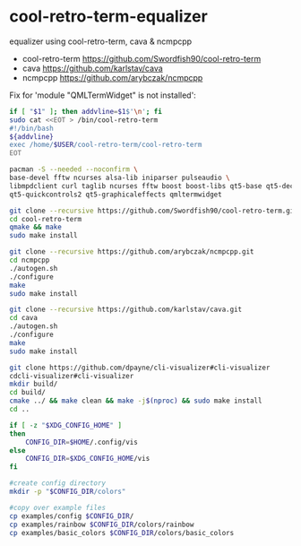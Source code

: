 # cool-retro-term-equalizer
   
   
equalizer using cool-retro-term, cava &amp; ncmpcpp
   
- cool-retro-term  https://github.com/Swordfish90/cool-retro-term
- cava https://github.com/karlstav/cava
- ncmpcpp  https://github.com/arybczak/ncmpcpp
  
      
   
Fix for 'module "QMLTermWidget" is not installed':
 
 
```sh
if [ "$1" ]; then addvline=$1$'\n'; fi
sudo cat <<EOT > /bin/cool-retro-term
#!/bin/bash
${addvline}
exec /home/$USER/cool-retro-term/cool-retro-term
EOT
```
 
 
```sh
pacman -S --needed --noconfirm \
base-devel fftw ncurses alsa-lib iniparser pulseaudio \
libmpdclient curl taglib ncurses fftw boost boost-libs qt5-base qt5-declarative \
qt5-quickcontrols2 qt5-graphicaleffects qmltermwidget
```
  
```sh
git clone --recursive https://github.com/Swordfish90/cool-retro-term.git
cd cool-retro-term
qmake && make
sudo make install
```
  
```sh
git clone --recursive https://github.com/arybczak/ncmpcpp.git
cd ncmpcpp
./autogen.sh
./configure
make
sudo make install
```
  
```sh
git clone --recursive https://github.com/karlstav/cava.git
cd cava 
./autogen.sh
./configure
make
sudo make install
```
  
  
```sh
git clone https://github.com/dpayne/cli-visualizer#cli-visualizer
cdcli-visualizer#cli-visualizer
mkdir build/
cd build/
cmake ../ && make clean && make -j$(nproc) && sudo make install
cd ..

if [ -z "$XDG_CONFIG_HOME" ]
then
    CONFIG_DIR=$HOME/.config/vis
else
    CONFIG_DIR=$XDG_CONFIG_HOME/vis
fi

#create config directory
mkdir -p "$CONFIG_DIR/colors"

#copy over example files
cp examples/config $CONFIG_DIR/
cp examples/rainbow $CONFIG_DIR/colors/rainbow
cp examples/basic_colors $CONFIG_DIR/colors/basic_colors
```
